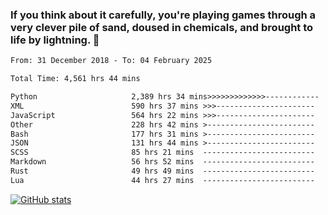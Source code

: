 ### If you think about it carefully, you're playing games through a very clever pile of sand, doused in chemicals, and brought to life by lightning.  👋


<!--START_SECTION:waka-->

```txt
From: 31 December 2018 - To: 04 February 2025

Total Time: 4,561 hrs 44 mins

Python                     2,389 hrs 34 mins>>>>>>>>>>>>>------------   52.39 %
XML                        590 hrs 37 mins >>>----------------------   12.95 %
JavaScript                 564 hrs 22 mins >>>----------------------   12.37 %
Other                      228 hrs 42 mins >------------------------   05.01 %
Bash                       177 hrs 31 mins >------------------------   03.89 %
JSON                       131 hrs 44 mins >------------------------   02.89 %
SCSS                       85 hrs 21 mins  -------------------------   01.87 %
Markdown                   56 hrs 52 mins  -------------------------   01.25 %
Rust                       49 hrs 49 mins  -------------------------   01.09 %
Lua                        44 hrs 27 mins  -------------------------   00.97 %
```

<!--END_SECTION:waka-->

[![GitHub stats](https://github-readme-stats.vercel.app/api?username=XenophonLXH&show_icons=true&theme=dark)](https://github.com/anuraghazra/github-readme-stats)
